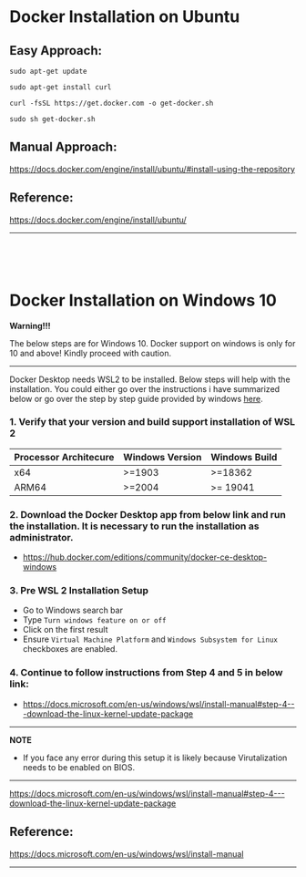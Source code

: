 # Docker Installation on Ubuntu


## Easy Approach:


```
sudo apt-get update
```
```
sudo apt-get install curl
```
```
curl -fsSL https://get.docker.com -o get-docker.sh
```
```
sudo sh get-docker.sh
```

## Manual Approach:

https://docs.docker.com/engine/install/ubuntu/#install-using-the-repository


## Reference:

https://docs.docker.com/engine/install/ubuntu/

---

&nbsp;

&nbsp;

#  Docker Installation on Windows 10


**Warning!!!**

The below steps are for Windows 10. Docker support on windows is only for 10 and above! Kindly proceed with caution.

---

Docker Desktop needs WSL2 to be installed. Below steps will help with the installation. You could either go over the instructions i have summarized below or go over the step by step guide provided by windows [here](https://docs.microsoft.com/en-us/windows/wsl/install-manual).

### 1. Verify that your version and build support installation of WSL 2

| Processor Architecure | Windows Version | Windows Build |
|----|----|---|
| x64 | >=1903 | >=18362 |
| ARM64 | >=2004 | >= 19041 |

### 2. Download the Docker Desktop app from below link and run the installation. It is necessary to run the installation as administrator.

- https://hub.docker.com/editions/community/docker-ce-desktop-windows

###  3. Pre WSL 2 Installation Setup

- Go to Windows search bar
- Type `Turn windows feature on or off`
- Click on the first result
- Ensure `Virtual Machine Platform` and `Windows Subsystem for Linux` checkboxes are enabled.



### 4. Continue to follow instructions from Step 4 and 5 in below link:
- https://docs.microsoft.com/en-us/windows/wsl/install-manual#step-4---download-the-linux-kernel-update-package


---
**NOTE**
- If you face any error during this setup it is likely because Virutalization needs to be enabled on BIOS.
---

https://docs.microsoft.com/en-us/windows/wsl/install-manual#step-4---download-the-linux-kernel-update-package


## Reference:
https://docs.microsoft.com/en-us/windows/wsl/install-manual

---
